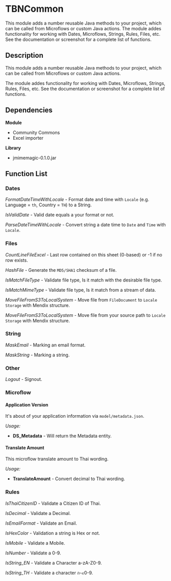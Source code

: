 # TBNCommon
This module adds a number reusable Java methods to your project, which can be called from Microflows or custom Java actions. The module addes functionality for working with Dates, Microflows, Strings, Rules, Files, etc. See the documentation or screenshot for a complete list of functions.

## Description
This module adds a number reusable Java methods to your project, which can be called from Microflows or custom Java actions. 

The module addes functionality for working with Dates, Microflows, Strings, Rules, Files, etc. See the documentation or screenshot for a complete list of functions.
## Dependencies
**Module**
- Community Commons
- Excel importer

**Library**
- jmimemagic-0.1.0.jar
  
## Function List
### Dates

*FormatDateTimeWithLocale* - Format date and time with `Locale` (e.g. Language = `th`, Country = `TH`) to a String.

*IsValidDate* - Valid date equals a your format or not.

*ParseDateTimeWithLocale* - Convert string a date time to `Date` and `Time` with `Locale`.
  
### Files

*CountLineFileExcel* - Last row contained on this sheet (0-based) or -1 if no row exists.

*HashFile* - Generate the `MD5/SHA1` checksum of a file.

*IsMatchFileType* - Validate file type, Is it match with the desirable file type.

*IsMatchMimeType* - Validate file type, Is it match from a stream of data.

*MoveFileFromS3ToLocalSystem* - Move file from `FileDocument` to `Locale Storage` with Mendix structure.

*MoveFileFromS3ToLocalSystem* - Move file from your source path to `Locale Storage` with Mendix structure.

### String

*MaskEmail* - Marking an email format.

*MaskString* - Marking a string.

### Other

  *Logout* - Signout.

### Microflow
#### Application Version
It's about of your application information via `model/metadata.json`.

*Usage:*
- **DS_Metadata** - Will return the Metadata entity.

#### Translate Amount
This microflow translate amount to Thai wording.

*Usage:*
- **TranslateAmount** - Convert decimal to Thai wording.

### Rules
*IsThaiCitizenID* - Validate a Citizen ID of Thai.

*IsDecimal* - Validate a Decimal.

*IsEmailFormat* - Validate an Email.

*IsHexColor* - Validation a string is Hex or not.

*IsMobile* - Validate a Mobile.

*IsNumber* - Validate a 0-9.

*IsString_EN* - Validate a Character a-zA-Z0-9.

*IsString_TH* - Validate a character ก-๙0-9.

